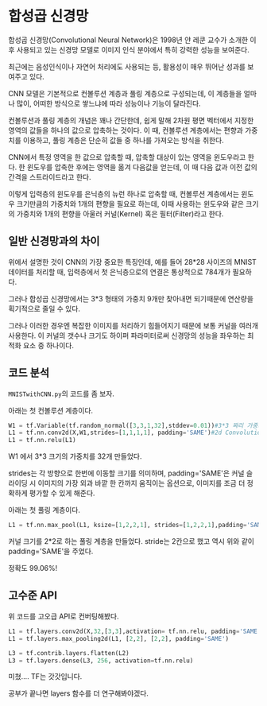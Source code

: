 # 합성곱 신경망
합성곱 신경망(Convolutional Neural Network)은 1998년 얀 레쿤 교수가 소개한 이후 사용되고 있는 신경망 모델로 이미지 인식 분야에서 특히 강력한 성능을 보여준다.

최근에는 음성인식이나 자연어 처리에도 사용되는 등, 활용성이 매우 뛰어난 성과를 보여주고 있다.

CNN 모델은 기본적으로 컨볼루션 계층과 풀링 계층으로 구성되는데, 이 계층들을 얼마나 많이, 어떠한 방식으로 쌓느냐에 따라 성능이나 기능이 달라진다.

컨볼루션과 풀링 계층의 개념은 꽤나 간단한데, 쉽게 말해 2차원 평면 벡터에서 지정한 영역의 값들을 하나의 값으로 압축하는 것이다.
이 때, 컨볼루션 계층에서는 편향과 가중치를 이용하고, 풀링 계층은 단순히 값들 중 하나를 가져오는 방식을 취한다.

CNN에서 특정 영역을 한 값으로 압축할 때, 압축할 대상이 있는 영역을 윈도우라고 한다. 한 윈도우를 압축한 후에는 영역을 옮겨 다음값을 얻는데, 이 때 다음 값과 이전 값의 간격을 스트라이드라고 한다.

이렇게 입력층의 윈도우를 은닉층의 뉴런 하나로 압축할 때, 컨볼루션 계층에서는 윈도우 크기만큼의 가중치와 1개의 편향을 필요로 하는데, 이때 사용하는 윈도우와 같은 크기의 가중치와 1개의 편향을 아울러 커널(Kernel) 혹은 필터(Filter)라고 한다.

## 일반 신경망과의 차이
위에서 설명한 것이 CNN의 가장 중요한 특징인데, 예를 들어 28*28 사이즈의 MNIST 데이터를 처리할 때, 입력층에서 첫 은닉층으로의 연결은 통상적으로 784개가 필요하다.

그러나 합성곱 신경망에서는 3*3 형태의 가중치 9개만 찾아내면 되기때문에 연산량을 획기적으로 줄일 수 있다.

그러나 이러한 경우엔 복잡한 이미지를 처리하기 힘들어지기 때문에 보통 커널을 여러개 사용한다. 이 커널의 갯수나 크기도 하이퍼 파라미터로써 신경망의 성능을 좌우하는 최적화 요소 중 하나이다.

## 코드 분석
`MNISTwithCNN.py`의 코드를 좀 보자.

아래는 첫 컨볼루션 계층이다.
~~~python
W1 = tf.Variable(tf.random_normal([3,3,1,32],stddev=0.01))#3*3 짜리 가중치
L1 = tf.nn.conv2d(X,W1,strides=[1,1,1,1], padding='SAME')#2d Convolution 
L1 = tf.nn.relu(L1)
~~~
W1 에서 3*3 크기의 가중치를 32개 만들었다.

strides는 각 방향으로 한번에 이동할 크기를 의미하며, padding='SAME'은 커널 슬라이딩 시 이미지의 가장 외과 바깥 한 칸까지 움직이는 옵션으로, 이미지를 조금 더 정확하게 평가할 수 있게 해준다.

아래는 첫 풀링 계층이다.
~~~python
L1 = tf.nn.max_pool(L1, ksize=[1,2,2,1], strides=[1,2,2,1],padding='SAME')
~~~
커널 크기를 2*2로 하는 풀링 계층을 만들었다. stride는 2칸으로 했고 역시 위와 같이 padding='SAME'을 주었다.

정확도 99.06%!

## 고수준 API
위 코드를 고오급 API로 컨버팅해봤다.

~~~python
L1 = tf.layers.conv2d(X,32,[3,3],activation= tf.nn.relu, padding='SAME')
L1 = tf.layers.max_pooling2d(L1, [2,2], [2,2], padding='SAME')

L3 = tf.contrib.layers.flatten(L2)
L3 = tf.layers.dense(L3, 256, activation=tf.nn.relu)
~~~

미쳤.... TF는 갓갓입니다.

공부가 끝나면 layers 함수를 더 연구해봐야겠다.